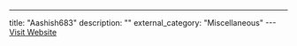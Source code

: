 ---
title: "Aashish683"
description: ""
external_category: "Miscellaneous"
---[Visit Website](https://github.com/Aashish683)

